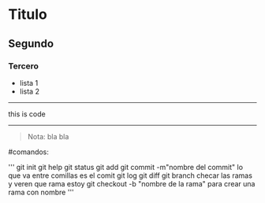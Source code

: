 Titulo
======

## Segundo

### Tercero

* lista 1
* lista 2

***
this is code
***

> Nota: bla bla

#comandos:

'''
git init
git help
git status
git add
git commit -m"nombre del commit"         lo que va entre comillas es el comit
git log
git diff
git branch                          checar las ramas y veren que rama estoy
git checkout -b "nombre de la rama"        para crear una rama con nombre
'''

